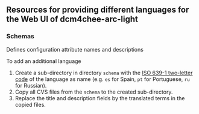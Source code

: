 ## Resources for providing different languages for the Web UI of dcm4chee-arc-light

### Schemas 

Defines configuration attribute names and descriptions

To add an additional language
1. Create a sub-directory in directory `schema` with the
[ISO 639-1 two-letter code](https://en.wikipedia.org/wiki/List_of_ISO_639-1_codes) of the language as name
(e.g. `es` for Spain, `pt` for Portuguese, `ru` for Russian).
2. Copy all CVS files from the `schema` to the created sub-directory.
3. Replace the title and description fields by the translated terms in the copied files.
